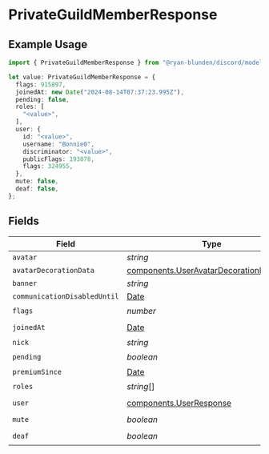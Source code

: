 # PrivateGuildMemberResponse

## Example Usage

```typescript
import { PrivateGuildMemberResponse } from "@ryan-blunden/discord/models/components";

let value: PrivateGuildMemberResponse = {
  flags: 915897,
  joinedAt: new Date("2024-08-14T07:37:23.995Z"),
  pending: false,
  roles: [
    "<value>",
  ],
  user: {
    id: "<value>",
    username: "Bonnie0",
    discriminator: "<value>",
    publicFlags: 193078,
    flags: 324955,
  },
  mute: false,
  deaf: false,
};
```

## Fields

| Field                                                                                              | Type                                                                                               | Required                                                                                           | Description                                                                                        |
| -------------------------------------------------------------------------------------------------- | -------------------------------------------------------------------------------------------------- | -------------------------------------------------------------------------------------------------- | -------------------------------------------------------------------------------------------------- |
| `avatar`                                                                                           | *string*                                                                                           | :heavy_minus_sign:                                                                                 | N/A                                                                                                |
| `avatarDecorationData`                                                                             | [components.UserAvatarDecorationResponse](../../models/components/useravatardecorationresponse.md) | :heavy_minus_sign:                                                                                 | N/A                                                                                                |
| `banner`                                                                                           | *string*                                                                                           | :heavy_minus_sign:                                                                                 | N/A                                                                                                |
| `communicationDisabledUntil`                                                                       | [Date](https://developer.mozilla.org/en-US/docs/Web/JavaScript/Reference/Global_Objects/Date)      | :heavy_minus_sign:                                                                                 | N/A                                                                                                |
| `flags`                                                                                            | *number*                                                                                           | :heavy_check_mark:                                                                                 | N/A                                                                                                |
| `joinedAt`                                                                                         | [Date](https://developer.mozilla.org/en-US/docs/Web/JavaScript/Reference/Global_Objects/Date)      | :heavy_check_mark:                                                                                 | N/A                                                                                                |
| `nick`                                                                                             | *string*                                                                                           | :heavy_minus_sign:                                                                                 | N/A                                                                                                |
| `pending`                                                                                          | *boolean*                                                                                          | :heavy_check_mark:                                                                                 | N/A                                                                                                |
| `premiumSince`                                                                                     | [Date](https://developer.mozilla.org/en-US/docs/Web/JavaScript/Reference/Global_Objects/Date)      | :heavy_minus_sign:                                                                                 | N/A                                                                                                |
| `roles`                                                                                            | *string*[]                                                                                         | :heavy_check_mark:                                                                                 | N/A                                                                                                |
| `user`                                                                                             | [components.UserResponse](../../models/components/userresponse.md)                                 | :heavy_check_mark:                                                                                 | N/A                                                                                                |
| `mute`                                                                                             | *boolean*                                                                                          | :heavy_check_mark:                                                                                 | N/A                                                                                                |
| `deaf`                                                                                             | *boolean*                                                                                          | :heavy_check_mark:                                                                                 | N/A                                                                                                |
